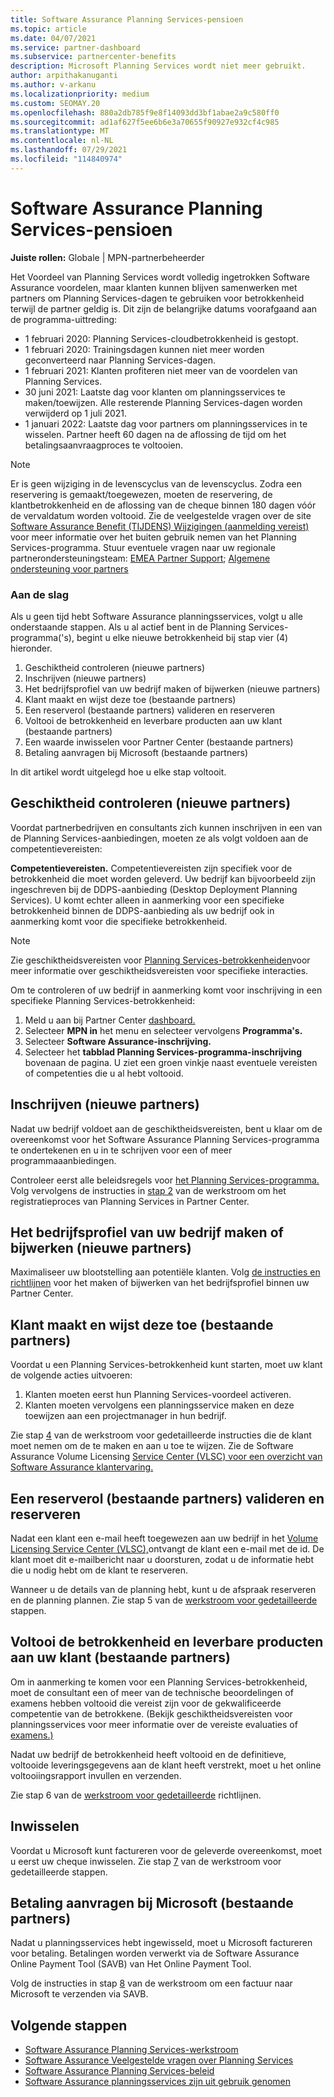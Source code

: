 ```yaml
---
title: Software Assurance Planning Services-pensioen
ms.topic: article
ms.date: 04/07/2021
ms.service: partner-dashboard
ms.subservice: partnercenter-benefits
description: Microsoft Planning Services wordt niet meer gebruikt.
author: arpithakanuganti
ms.author: v-arkanu
ms.localizationpriority: medium
ms.custom: SEOMAY.20
ms.openlocfilehash: 880a2db785f9e8f14093dd3bf1abae2a9c580ff0
ms.sourcegitcommit: ad1af627f5ee6b6e3a70655f90927e932cf4c985
ms.translationtype: MT
ms.contentlocale: nl-NL
ms.lasthandoff: 07/29/2021
ms.locfileid: "114840974"
---
```

# <a name="software-assurance-planning-services-retirement"></a>Software Assurance Planning Services-pensioen

**Juiste rollen:** Globale | MPN-partnerbeheerder


Het Voordeel van Planning Services wordt volledig ingetrokken Software Assurance voordelen, maar klanten kunnen blijven samenwerken met partners om Planning Services-dagen te gebruiken voor betrokkenheid terwijl de partner geldig is. Dit zijn de belangrijke datums voorafgaand aan de programma-uittreding: 

- 1 februari 2020: Planning Services-cloudbetrokkenheid is gestopt.  
- 1 februari 2020: Trainingsdagen kunnen niet meer worden geconverteerd naar Planning Services-dagen.  
- 1 februari 2021: Klanten profiteren niet meer van de voordelen van Planning Services. 
- 30 juni 2021: Laatste dag voor klanten om planningsservices te maken/toewijzen. Alle resterende Planning Services-dagen worden verwijderd op 1 juli 2021.
- 1 januari 2022: Laatste dag voor partners om planningsservices in te wisselen. Partner heeft 60 dagen na de aflossing de tijd om het betalingsaanvraagproces te voltooien.  

>[!NOTE]
>Er is geen wijziging in de levenscyclus van de levenscyclus. Zodra een reservering is gemaakt/toegewezen, moeten de reservering, de klantbetrokkenheid en de aflossing van de cheque binnen 180 dagen vóór de vervaldatum worden voltooid.  Zie de veelgestelde vragen over de site [Software Assurance Benefit (TIJDENS) Wijzigingen (aanmelding vereist)](https://partner.microsoft.com/resources/collection/software-assurance-benefit-changes#/) voor meer informatie over het buiten gebruik nemen van het Planning Services-programma.  Stuur eventuele vragen naar uw regionale partnerondersteuningsteam: [EMEA Partner Support](mailto:savoucher@msdirectservices.com); [Algemene ondersteuning voor partners](https://partner.microsoft.com/dashboard/support/servicerequests)


### <a name="get-started"></a>Aan de slag

Als u geen tijd hebt Software Assurance planningsservices, volgt u alle onderstaande stappen. Als u al actief bent in de Planning Services-programma('s), begint u elke nieuwe betrokkenheid bij stap vier (4) hieronder.

1. Geschiktheid controleren (nieuwe partners)
2. Inschrijven (nieuwe partners)
3. Het bedrijfsprofiel van uw bedrijf maken of bijwerken (nieuwe partners)
4. Klant maakt en wijst deze toe (bestaande partners)
5. Een reserverol (bestaande partners) valideren en reserveren
6. Voltooi de betrokkenheid en leverbare producten aan uw klant (bestaande partners)
7. Een waarde inwisselen voor Partner Center (bestaande partners)
8. Betaling aanvragen bij Microsoft (bestaande partners)

In dit artikel wordt uitgelegd hoe u elke stap voltooit.

## <a name="verify-eligibility-new-partners"></a>Geschiktheid controleren (nieuwe partners)

Voordat partnerbedrijven en consultants zich kunnen inschrijven in een van de Planning Services-aanbiedingen, moeten ze als volgt voldoen aan de competentievereisten:

**Competentievereisten.** Competentievereisten zijn specifiek voor de betrokkenheid die moet worden geleverd. Uw bedrijf kan bijvoorbeeld zijn ingeschreven bij de DDPS-aanbieding (Desktop Deployment Planning Services). U komt echter alleen in aanmerking voor een specifieke betrokkenheid binnen de DDPS-aanbieding als uw bedrijf ook in aanmerking komt voor die specifieke betrokkenheid.

>[!NOTE]
> Zie geschiktheidsvereisten voor [Planning Services-betrokkenheiden](software-assurance-dps-requirements.md)voor meer informatie over geschiktheidsvereisten voor specifieke interacties.

Om te controleren of uw bedrijf in aanmerking komt voor inschrijving in een specifieke Planning Services-betrokkenheid:

1. Meld u aan bij Partner Center [dashboard.](https://partner.microsoft.com/dashboard/home)
2. Selecteer **MPN in** het menu en selecteer vervolgens **Programma's.**
3. Selecteer **Software Assurance-inschrijving.**
4. Selecteer het **tabblad Planning Services-programma-inschrijving** bovenaan de pagina. U ziet een groen vinkje naast eventuele vereisten of competenties die u al hebt voltooid.

## <a name="enroll-new-partners"></a>Inschrijven (nieuwe partners)

Nadat uw bedrijf voldoet aan de geschiktheidsvereisten, bent u klaar om de overeenkomst voor het Software Assurance Planning Services-programma te ondertekenen en u in te schrijven voor een of meer programmaaanbiedingen.

Controleer eerst alle beleidsregels voor [het Planning Services-programma.](https://go.microsoft.com/fwlink/?linkid=2115984) Volg vervolgens de instructies in [stap 2](https://go.microsoft.com/fwlink/?linkid=2115983) van de werkstroom om het registratieproces van Planning Services in Partner Center.


## <a name="create-or-update-your-companys-business-profile-new-partners"></a>Het bedrijfsprofiel van uw bedrijf maken of bijwerken (nieuwe partners)

Maximaliseer uw blootstelling aan potentiële klanten. Volg [de instructies en richtlijnen](create-a-marketing-profile.md) voor het maken of bijwerken van het bedrijfsprofiel binnen uw Partner Center.

## <a name="customer-creates-and-assigns-voucher-existing-partners"></a>Klant maakt en wijst deze toe (bestaande partners)

Voordat u een Planning Services-betrokkenheid kunt starten, moet uw klant de volgende acties uitvoeren:

1. Klanten moeten eerst hun Planning Services-voordeel activeren.
2. Klanten moeten vervolgens een planningsservice maken en deze toewijzen aan een projectmanager in hun bedrijf.

Zie stap [4](https://go.microsoft.com/fwlink/?linkid=2115983) van de werkstroom voor gedetailleerde instructies die de klant moet nemen om de te maken en aan u toe te wijzen. Zie de Software Assurance Volume Licensing [Service Center (VLSC) voor een overzicht van Software Assurance klantervaring.](https://download.microsoft.com/download/A/7/D/A7D04694-1B1E-4B18-918F-0EDCD43BA2E5/VLSC-Software-Assurance-Guide_en-US.pdf)

## <a name="validate-and-reserve-voucher-existing-partners"></a>Een reserverol (bestaande partners) valideren en reserveren

Nadat een klant een e-mail heeft toegewezen aan uw bedrijf in het [Volume Licensing Service Center (VLSC),](https://www.microsoft.com/Licensing/servicecenter/default.aspx)ontvangt de klant een e-mail met de id. De klant moet dit e-mailbericht naar u doorsturen, zodat u de informatie hebt die u nodig hebt om de klant te reserveren.

Wanneer u de details van de planning hebt, kunt u de afspraak reserveren en de planning plannen. Zie stap 5 van de [werkstroom voor gedetailleerde](https://go.microsoft.com/fwlink/?linkid=2115983) stappen.

## <a name="complete-engagement-and-provide-deliverables-to-your-customer-existing-partners"></a>Voltooi de betrokkenheid en leverbare producten aan uw klant (bestaande partners)

Om in aanmerking te komen voor een Planning Services-betrokkenheid, moet de consultant een of meer van de technische beoordelingen of examens hebben voltooid die vereist zijn voor de gekwalificeerde competentie van de betrokkene. (Bekijk geschiktheidsvereisten voor planningsservices voor meer informatie over de vereiste evaluaties of [examens.)](software-assurance-dps-requirements.md)

Nadat uw bedrijf de betrokkenheid heeft voltooid en de definitieve, voltooide leveringsgegevens aan de klant heeft verstrekt, moet u het online voltooiingsrapport invullen en verzenden.

Zie stap 6 van de [werkstroom voor gedetailleerde](https://go.microsoft.com/fwlink/?linkid=2115983) richtlijnen.

## <a name="redeem-voucher"></a>Inwisselen

Voordat u Microsoft kunt factureren voor de geleverde overeenkomst, moet u eerst uw cheque inwisselen. Zie stap [7](https://go.microsoft.com/fwlink/?linkid=2115983) van de werkstroom voor gedetailleerde stappen.

## <a name="request-payment-from-microsoft-existing-partners"></a>Betaling aanvragen bij Microsoft (bestaande partners)

Nadat u planningsservices hebt ingewisseld, moet u Microsoft factureren voor betaling. Betalingen worden verwerkt via de Software Assurance Online Payment Tool (SAVB) van Het Online Payment Tool.

Volg de instructies in stap [8](https://go.microsoft.com/fwlink/?linkid=2115983) van de werkstroom om een factuur naar Microsoft te verzenden via SAVB.

## <a name="next-steps"></a>Volgende stappen

- [Software Assurance Planning Services-werkstroom](https://go.microsoft.com/fwlink/?linkid=2115983)
- [Software Assurance Veelgestelde vragen over Planning Services](https://go.microsoft.com/fwlink/?linkid=2116077)
- [Software Assurance Planning Services-beleid](https://go.microsoft.com/fwlink/?linkid=2115984)
- [Software Assurance planningsservices zijn uit gebruik genomen](https://query.prod.cms.rt.microsoft.com/cms/api/am/binary/RE4sln9)
